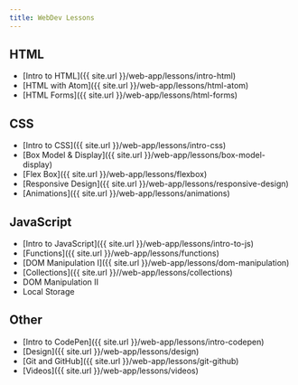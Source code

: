 ```yaml
---
title: WebDev Lessons
---
```


## HTML
- [Intro to HTML]({{ site.url }}/web-app/lessons/intro-html)
- [HTML with Atom]({{ site.url }}/web-app/lessons/html-atom)
- [HTML Forms]({{ site.url }}/web-app/lessons/html-forms)

## CSS
- [Intro to CSS]({{ site.url }}/web-app/lessons/intro-css)
- [Box Model & Display]({{ site.url }}/web-app/lessons/box-model-display)
- [Flex Box]({{ site.url }}/web-app/lessons/flexbox)
- [Responsive Design]({{ site.url }}/web-app/lessons/responsive-design)
- [Animations]({{ site.url }}/web-app/lessons/animations)

## JavaScript
- [Intro to JavaScript]({{ site.url }}/web-app/lessons/intro-to-js)
- [Functions]({{ site.url }}/web-app/lessons/functions)
- [DOM Manipulation I]({{ site.url }}/web-app/lessons/dom-manipulation)
- [Collections]({{ site.url }}//web-app/lessons/collections)
- DOM Manipulation II
- Local Storage

## Other
- [Intro to CodePen]({{ site.url }}/web-app/lessons/intro-codepen)
- [Design]({{ site.url }}/web-app/lessons/design)
- [Git and GitHub]({{ site.url }}/web-app/lessons/git-github)
- [Videos]({{ site.url }}/web-app/lessons/videos)
